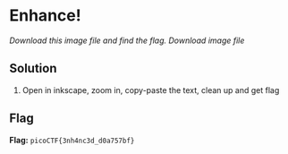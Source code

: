 # Enhance!
*Download this image file and find the flag. Download image file*

## Solution
1. Open in inkscape, zoom in, copy-paste the text, clean up and get flag


## Flag
**Flag:** `picoCTF{3nh4nc3d_d0a757bf}`

